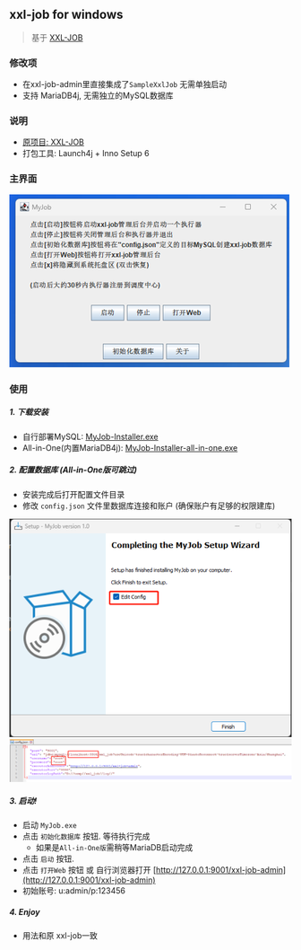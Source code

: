 ## xxl-job for windows
>基于 [XXL-JOB](https://github.com/xuxueli/xxl-job)

### 修改项
- 在xxl-job-admin里直接集成了`SampleXxlJob` 无需单独启动
- 支持 MariaDB4j, 无需独立的MySQL数据库


### 说明
- [原项目: XXL-JOB](https://github.com/xuxueli/xxl-job)
- 打包工具: Launch4j + Inno Setup 6

### 主界面
![](docs/ug.png)


### 使用
##### 1. 下载安装
- 自行部署MySQL: [MyJob-Installer.exe](https://github.com/ts7ming/xxl-job-win/releases)
- All-in-One(内置MariaDB4j): [MyJob-Installer-all-in-one.exe](https://github.com/ts7ming/xxl-job-win/releases)


##### 2. 配置数据库 (All-in-One版可跳过)
- 安装完成后打开配置文件目录
- 修改 `config.json` 文件里数据库连接和账户 (确保账户有足够的权限建库)

![](docs/ug01.png)
![](docs/ug02.png)

##### 3. 启动!
- 启动 `MyJob.exe`
- 点击 `初始化数据库` 按钮. 等待执行完成
  - 如果是`All-in-One版`需稍等MariaDB启动完成
- 点击 `启动` 按钮.
- 点击 `打开Web` 按钮 或 自行浏览器打开 [http://127.0.0.1:9001/xxl-job-admin](http://127.0.0.1:9001/xxl-job-admin)
- 初始账号: u:admin/p:123456

##### 4. Enjoy
- 用法和原 xxl-job一致